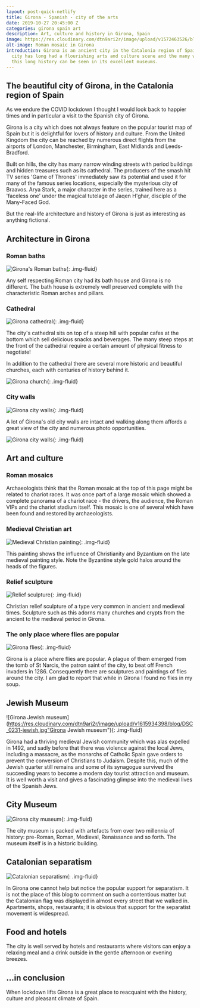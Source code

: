 ```yaml
---
layout: post-quick-netlify
title: Girona - Spanish - city of the arts
date: 2019-10-27 20:45:00 Z
categories: girona spain art
description: Art, culture and history in Girona, Spain
image: https://res.cloudinary.com/dtn9ari2r/image/upload/v1572463526/blog/DSC_0285.jpg
alt-image: Roman mosaic in Girona
introduction: Girona is an ancient city in the Catalonia region of Spain. The
  city has long had a flourishing arts and culture scene and the many works from
  this long history can be seen in its excellent museums.
---
```

## The beautiful city of Girona, in the Catalonia region of Spain

As we endure the COVID lockdown I thought I would look back to happier times and in particular a visit to the Spanish city of Girona.

Girona is a city which does not always feature on the popular tourist map of Spain but it is delightful for lovers of history and culture. From the United Kingdom the city can be reached by numerous direct flights from the airports of London, Manchester, Birmingham, East Midlands and Leeds-Bradford.

Built on hills, the city has many narrow winding streets with period buildings and hidden treasures such as its cathedral. The producers of the smash hit TV series 'Game of Thrones' immediately saw its potential and used it for many of the famous series locations, especially the mysterious city of Braavos. Arya Stark, a major character in the series, trained here as a 'faceless one' under the magical tutelage of Jaqen H'ghar, disciple of the Many-Faced God.

But the real-life architecture and history of Girona is just as interesting as anything fictional.

## Architecture in Girona

### Roman baths

![Girona's Roman baths](https://res.cloudinary.com/dtn9ari2r/image/upload/v1615838976/blog/DSC_0272.jpg "Girona's Roman baths"){: .img-fluid}

Any self respecting Roman city had its bath house and Girona is no different. The bath house is extremely well preserved complete with the characteristic Roman arches and pillars.

### Cathedral

![Girona cathedral](https://res.cloudinary.com/dtn9ari2r/image/upload/v1615838697/blog/DSC_0171.jpg "Girona cathedral"){: .img-fluid}

The city's cathedral sits on top of a steep hill with popular cafes at the bottom which sell delicious snacks and beverages. The many steep steps at the front of the cathedral require a certain amount of physical fitness to negotiate!

In addition to the cathedral there are several more historic and beautiful churches, each with centuries of history behind it.

![Girona church](https://res.cloudinary.com/dtn9ari2r/image/upload/v1615838906/blog/DSC_0256.jpg "Girona church"){: .img-fluid}

### City walls

![Girona city walls](https://res.cloudinary.com/dtn9ari2r/image/upload/v1615838956/blog/DSC_0263.jpg "Girona city walls"){: .img-fluid}

A lot of Girona's old city walls are intact and walking along them affords a great view of the city and numerous photo opportunities.

![Girona city walls](https://res.cloudinary.com/dtn9ari2r/image/upload/v1615838921/blog/DSC_0259.jpg "Girona city walls"){: .img-fluid}

## Art and culture

### Roman mosaics

Archaeologists think that the Roman mosaic at the top of this page might be related to chariot races. It was once part of a large mosaic which showed a complete panorama of a chariot race - the drivers, the audience, the Roman VIPs and the chariot stadium itself. This mosaic is one of several which have been found and restored by archaeologists.

### Medieval Christian art

![Medieval Christian painting](https://res.cloudinary.com/dtn9ari2r/image/upload/v1572463526/blog/DSC_0183.jpg "Medieval Christian painting"){: .img-fluid}

This painting shows the influence of Christianity and Byzantium on the late medieval painting style. Note the Byzantine style gold halos around the heads of the figures.

### Relief sculpture

![Relief sculpture](https://res.cloudinary.com/dtn9ari2r/image/upload/v1572463524/blog/DSC_0286.jpg "Relief sculpture"){: .img-fluid}

Christian relief sculpture of a type very common in ancient and medieval times. Sculpture such as this adorns many churches and crypts from the ancient to the medieval period in Girona.

### The only place where flies are popular

![Girona flies](https://res.cloudinary.com/dtn9ari2r/image/upload/a_exif/v1572463524/blog/DSC_0216.jpg "Girona flies"){: .img-fluid}

Girona is a place where flies are popular. A plague of them emerged from the tomb of St Narcis, the patron saint of the city, to beat off French invaders in 1286. Consequently there are sculptures and paintings of flies around the city. I am glad to report that while in Girona I found no flies in my soup.

## Jewish Museum

![Girona Jewish museum](https://res.cloudinary.com/dtn9ari2r/image/upload/v1615934398/blog/DSC_0231-jewish.jpg"Girona Jewish museum"){: .img-fluid}

Girona had a thriving medieval Jewish community which was alas expelled in 1492, and sadly before that there was violence against the local Jews, including a massacre, as the monarchs of Catholic Spain gave orders to prevent the conversion of Christians to Judaism. Despite this, much of the Jewish quarter still remains and some of its synagogue survived the succeeding years to become a modern day tourist attraction and museum. It is well worth a visit and gives a fascinating glimpse into the medieval lives of the Spanish Jews.

## City Museum

![Girona city museum](https://res.cloudinary.com/dtn9ari2r/image/upload/v1615838788/blog/DSC_0195.jpg "Girona city museum"){: .img-fluid}

The city museum is packed with artefacts from over two millennia of history: pre-Roman, Roman, Medieval, Renaissance and so forth. The museum itself is in a historic building.

## Catalonian separatism

![Catalonian separatism](https://res.cloudinary.com/dtn9ari2r/image/upload/v1615838672/blog/DSC_0164.jpg "Catalonian separatism"){: .img-fluid}

In Girona one cannot help but notice the popular support for separatism. It is not the place of this blog to comment on such a contentious matter but the Catalonian flag was displayed in almost every street that we walked in. Apartments, shops, restaurants; it is obvious that support for the separatist movement is widespread.

## Food and hotels

The city is well served by hotels and restaurants where visitors can enjoy a relaxing meal and a drink outside in the gentle afternoon or evening breezes. 

## ...in conclusion

When lockdown lifts Girona is a great place to reacquaint with the history, culture and pleasant climate of Spain.